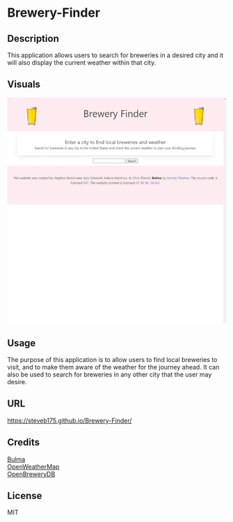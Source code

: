 # Brewery-Finder

## Description

This application allows users to search for breweries in a desired city and it will also display the current weather within that city.
## Visuals
![Example Visual](assets/images/brewery-finder-gif.gif)
## Usage

The purpose of this application is to allow users to find local breweries to visit, and to make them aware of the weather for the journey ahead. It can also be used to search for breweries in any other city that the user may desire.

## URL

https://steveb175.github.io/Brewery-Finder/

## Credits

[Bulma](https://bulma.io/)  
[OpenWeatherMap](https://openweathermap.org/api)  
[OpenBreweryDB](https://www.openbrewerydb.org/)  

## License

MIT
